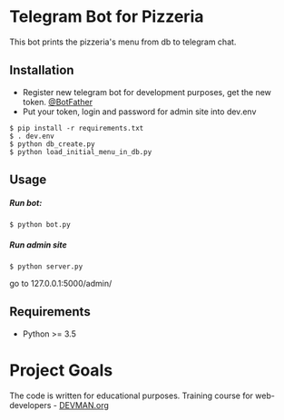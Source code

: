 # Telegram Bot for Pizzeria

This bot prints the pizzeria's menu from db to  telegram chat.

## Installation

- Register new telegram bot for development purposes, get the new token. [@BotFather](https://telegram.me/botfather)
- Put your token, login and password for admin site into dev.env
```
$ pip install -r requirements.txt
$ . dev.env
$ python db_create.py
$ python load_initial_menu_in_db.py
```

## Usage

##### Run bot:
```
$ python bot.py
```
##### Run admin site
```
$ python server.py
```
go to 127.0.0.1:5000/admin/

## Requirements

- Python >= 3.5

# Project Goals

The code is written for educational purposes. Training course for web-developers - [DEVMAN.org](https://devman.org)
